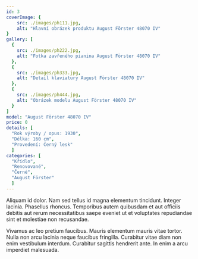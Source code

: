 ```yaml
---
id: 3
coverImage: {
    src: ./images/ph111.jpg,
    alt: "Hlavní obrázek produktu August Förster 48070 IV"
}
gallery: [
  {
    src: ./images/ph222.jpg,
    alt: "Fotka zavřeného pianina August Förster 48070 IV"
  },
  {
    src: ./images/ph333.jpg,
    alt: "Detail klaviatury August Förster 48070 IV"
  },
  {
    src: ./images/ph444.jpg,
    alt: "Obrázek modelu August Förster 48070 IV"
  }
]
model: "August Förster 48070 IV"
price: 0
details: [
  "Rok výroby / opus: 1930",
  "Délka: 160 cm",
  "Provedení: Černý lesk"
  ]
categories: [
  "Křídlo",
  "Renovované",
  "Černé",
  "August Förster"
  ]
---
```


Aliquam id dolor. Nam sed tellus id magna elementum tincidunt. Integer lacinia. Phasellus rhoncus. Temporibus autem quibusdam et aut officiis debitis aut rerum necessitatibus saepe eveniet ut et voluptates repudiandae sint et molestiae non recusandae.

Vivamus ac leo pretium faucibus. Mauris elementum mauris vitae tortor. Nulla non arcu lacinia neque faucibus fringilla. Curabitur vitae diam non enim vestibulum interdum. Curabitur sagittis hendrerit ante. In enim a arcu imperdiet malesuada.